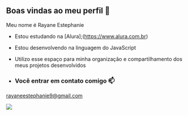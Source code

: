 ## Boas vindas ao meu perfil 🖤

Meu nome é Rayane Estephanie

- Estou estudando na [Alura];(https://www.alura.com.br)
- Estou desenvolvendo na linguagem do JavaScript
- Utilizo esse espaço para minha organização e compartilhamento dos meus projetos desenvolvidos

- ### Você entrar em contato comigo  📫

rayaneestephanie9@gmail.com

![](https://media1.tenor.com/m/r0R0N3dI3kIAAAAd/dancing-cat-dance.gif)
